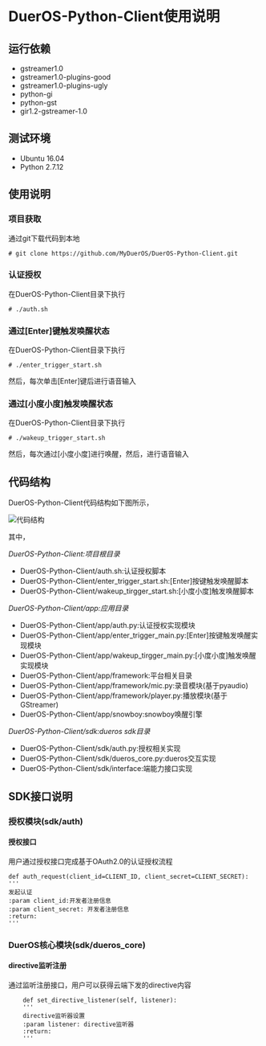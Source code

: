 # DuerOS-Python-Client使用说明
## 运行依赖
* gstreamer1.0
* gstreamer1.0-plugins-good
* gstreamer1.0-plugins-ugly
* python-gi
* python-gst
* gir1.2-gstreamer-1.0
## 测试环境
* Ubuntu 16.04
* Python 2.7.12
## 使用说明
### 项目获取
通过git下载代码到本地

    # git clone https://github.com/MyDuerOS/DuerOS-Python-Client.git

### 认证授权
在DuerOS-Python-Client目录下执行
 
    # ./auth.sh

### 通过[Enter]键触发唤醒状态
在DuerOS-Python-Client目录下执行

    # ./enter_trigger_start.sh

然后，每次单击[Enter]键后进行语音输入
### 通过[小度小度]触发唤醒状态
在DuerOS-Python-Client目录下执行

    # ./wakeup_trigger_start.sh
然后，每次通过[小度小度]进行唤醒，然后，进行语音输入

 
## 代码结构

DuerOS-Python-Client代码结构如下图所示，

![代码结构](./readme_resources/代码结构.png)

其中，

*DuerOS-Python-Client:项目根目录*

* DuerOS-Python-Client/auth.sh:认证授权脚本
* DuerOS-Python-Client/enter_trigger_start.sh:[Enter]按键触发唤醒脚本
* DuerOS-Python-Client/wakeup_tirgger_start.sh:[小度小度]触发唤醒脚本

*DuerOS-Python-Client/app:应用目录*

* DuerOS-Python-Client/app/auth.py:认证授权实现模块
* DuerOS-Python-Client/app/enter_trigger_main.py:[Enter]按键触发唤醒实现模块
* DuerOS-Python-Client/app/wakeup_tirgger_main.py:[小度小度]触发唤醒实现模块
* DuerOS-Python-Client/app/framework:平台相关目录
* DuerOS-Python-Client/app/framework/mic.py:录音模块(基于pyaudio)
* DuerOS-Python-Client/app/framework/player.py:播放模块(基于GStreamer)
* DuerOS-Python-Client/app/snowboy:snowboy唤醒引擎

*DuerOS-Python-Client/sdk:dueros sdk目录*

* DuerOS-Python-Client/sdk/auth.py:授权相关实现
* DuerOS-Python-Client/sdk/dueros_core.py:dueros交互实现
* DuerOS-Python-Client/sdk/interface:端能力接口实现

## SDK接口说明
### 授权模块(sdk/auth)
#### 授权接口
用户通过授权接口完成基于OAuth2.0的认证授权流程

    def auth_request(client_id=CLIENT_ID, client_secret=CLIENT_SECRET):
    '''
    发起认证
    :param client_id:开发者注册信息
    :param client_secret: 开发者注册信息
    :return:
    '''

### DuerOS核心模块(sdk/dueros_core)
#### directive监听注册
通过监听注册接口，用户可以获得云端下发的directive内容

        def set_directive_listener(self, listener):
        '''
        directive监听器设置
        :param listener: directive监听器
        :return:
        '''
